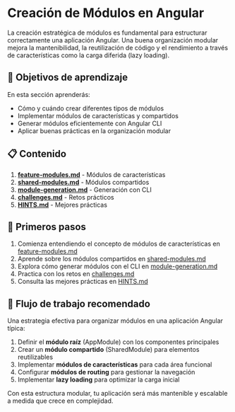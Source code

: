 # Creación de Módulos en Angular

La creación estratégica de módulos es fundamental para estructurar correctamente una aplicación Angular. Una buena organización modular mejora la mantenibilidad, la reutilización de código y el rendimiento a través de características como la carga diferida (lazy loading).

## 🎯 Objetivos de aprendizaje

En esta sección aprenderás:

- Cómo y cuándo crear diferentes tipos de módulos
- Implementar módulos de características y compartidos
- Generar módulos eficientemente con Angular CLI
- Aplicar buenas prácticas en la organización modular

## 📋 Contenido

1. [**feature-modules.md**](feature-modules.md) - Módulos de características
2. [**shared-modules.md**](shared-modules.md) - Módulos compartidos
3. [**module-generation.md**](module-generation.md) - Generación con CLI
4. [**challenges.md**](challenges.md) - Retos prácticos
5. [**HINTS.md**](HINTS.md) - Mejores prácticas

## 🚀 Primeros pasos

1. Comienza entendiendo el concepto de módulos de características en [feature-modules.md](feature-modules.md)
2. Aprende sobre los módulos compartidos en [shared-modules.md](shared-modules.md)
3. Explora cómo generar módulos con el CLI en [module-generation.md](module-generation.md)
4. Practica con los retos en [challenges.md](challenges.md)
5. Consulta las mejores prácticas en [HINTS.md](HINTS.md)

## 🔄 Flujo de trabajo recomendado

Una estrategia efectiva para organizar módulos en una aplicación Angular típica:

1. Definir el **módulo raíz** (AppModule) con los componentes principales
2. Crear un **módulo compartido** (SharedModule) para elementos reutilizables
3. Implementar **módulos de características** para cada área funcional
4. Configurar **módulos de routing** para gestionar la navegación
5. Implementar **lazy loading** para optimizar la carga inicial

Con esta estructura modular, tu aplicación será más mantenible y escalable a medida que crece en complejidad.
